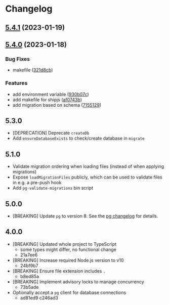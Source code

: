 # Changelog

## [5.4.1](https://github.com/thomwright/postgres-migrations/compare/v5.4.0...v5.4.1) (2023-01-19)



## [5.4.0](https://github.com/thomwright/postgres-migrations/compare/v5.3.0...v5.4.0) (2023-01-18)


### Bug Fixes

* makefile ([321d8cb](https://github.com/thomwright/postgres-migrations/commit/321d8cb75b202313d0729e10672a07564c03b1ac))


### Features

* add environment variable ([930b07c](https://github.com/thomwright/postgres-migrations/commit/930b07c736aafaf25985536480a96026b8118207))
* add makefile for shipjs ([af0743b](https://github.com/thomwright/postgres-migrations/commit/af0743bbeb20170e7d317543a2dbe4b41d87fcf3))
* add migration based on schema ([7155129](https://github.com/thomwright/postgres-migrations/commit/71551299b4692c2beaa9d62f82b60c377cc2071d))


## 5.3.0

- [DEPRECATION] Deprecate `createDb`
- Add `ensureDatabaseExists` to check/create database in `migrate`

## 5.1.0

- Validate migration ordering when loading files (instead of when applying migrations)
- Expose `loadMigrationFiles` publicly, which can be used to validate files in e.g. a pre-push hook
- Add `pg-validate-migrations` bin script

## 5.0.0

- [BREAKING] Update `pg` to version 8. See the [pg changelog](https://github.com/brianc/node-postgres/blob/master/CHANGELOG.md#pg800) for details.

## 4.0.0

- [BREAKING] Updated whole project to TypeScript
  - some types might differ, no functional change
  - 21a7ee6
- [BREAKING] Increase required Node.js version to v10
  - 24bf9b7
- [BREAKING] Ensure file extension includes `.`
  - b8ed85a
- [BREAKING] Implement advisory locks to manage concurrency
  - 73b5ade
- Optionally accept a `pg` client for database connections
  - ad81ed9 c246ad3
